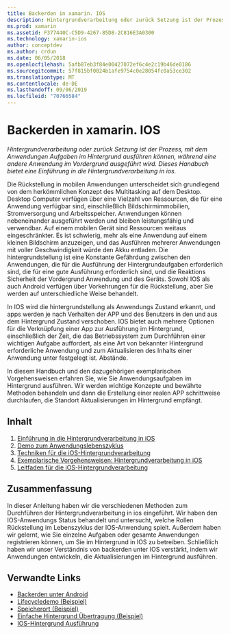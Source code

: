 ```yaml
---
title: Backerden in xamarin. IOS
description: Hintergrundverarbeitung oder zurück Setzung ist der Prozess, mit dem Anwendungen Aufgaben im Hintergrund ausführen können, während eine andere Anwendung im Vordergrund ausgeführt wird. Dieses Handbuch bietet eine Einführung in die Hintergrundverarbeitung in ios.
ms.prod: xamarin
ms.assetid: F377440C-C5D9-4267-85D8-2C816E3A0300
ms.technology: xamarin-ios
author: conceptdev
ms.author: crdun
ms.date: 06/05/2018
ms.openlocfilehash: 5afb87eb3f84e00427072ef6c4e2c19b46de0186
ms.sourcegitcommit: 57f815bf0024b1afe9754c0e28054fc0a53ce302
ms.translationtype: MT
ms.contentlocale: de-DE
ms.lasthandoff: 09/06/2019
ms.locfileid: "70766584"
---
```

# <a name="backgrounding-in-xamarinios"></a>Backerden in xamarin. IOS

_Hintergrundverarbeitung oder zurück Setzung ist der Prozess, mit dem Anwendungen Aufgaben im Hintergrund ausführen können, während eine andere Anwendung im Vordergrund ausgeführt wird. Dieses Handbuch bietet eine Einführung in die Hintergrundverarbeitung in ios._

Die Rückstellung in mobilen Anwendungen unterscheidet sich grundlegend von dem herkömmlichen Konzept des Multitasking auf dem Desktop. Desktop Computer verfügen über eine Vielzahl von Ressourcen, die für eine Anwendung verfügbar sind, einschließlich Bildschirmimmobilien, Stromversorgung und Arbeitsspeicher. Anwendungen können nebeneinander ausgeführt werden und bleiben leistungsfähig und verwendbar. Auf einem mobilen Gerät sind Ressourcen weitaus eingeschränkter. Es ist schwierig, mehr als eine Anwendung auf einem kleinen Bildschirm anzuzeigen, und das Ausführen mehrerer Anwendungen mit voller Geschwindigkeit würde den Akku entladen. Die hintergrundstellung ist eine Konstante Gefährdung zwischen den Anwendungen, die für die Ausführung der Hintergrundaufgaben erforderlich sind, die für eine gute Ausführung erforderlich sind, und die Reaktions Sicherheit der Vordergrund Anwendung und des Geräts. Sowohl IOS als auch Android verfügen über Vorkehrungen für die Rückstellung, aber Sie werden auf unterschiedliche Weise behandelt.

In IOS wird die hintergrundstellung als Anwendungs Zustand erkannt, und apps werden je nach Verhalten der APP und des Benutzers in den und aus dem Hintergrund Zustand verschoben. IOS bietet auch mehrere Optionen für die Verknüpfung einer App zur Ausführung im Hintergrund, einschließlich der Zeit, die das Betriebssystem zum Durchführen einer wichtigen Aufgabe auffordert, als eine Art von bekannter Hintergrund erforderliche Anwendung und zum Aktualisieren des Inhalts einer Anwendung unter festgelegt ist. Abstände.

In diesem Handbuch und den dazugehörigen exemplarischen Vorgehensweisen erfahren Sie, wie Sie Anwendungsaufgaben im Hintergrund ausführen. Wir werden wichtige Konzepte und bewährte Methoden behandeln und dann die Erstellung einer realen APP schrittweise durchlaufen, die Standort Aktualisierungen im Hintergrund empfängt.

## <a name="contents"></a>Inhalt

1. [Einführung in die Hintergrundverarbeitung in iOS](~/ios/app-fundamentals/backgrounding/introduction-to-backgrounding-in-ios.md)
1. [Demo zum Anwendungslebenszyklus](~/ios/app-fundamentals/backgrounding/application-lifecycle-demo.md)
1. [Techniken für die iOS-Hintergrundverarbeitung](~/ios/app-fundamentals/backgrounding/ios-backgrounding-techniques/index.md)
1. [Exemplarische Vorgehensweisen: Hintergrundverarbeitung in iOS](~/ios/app-fundamentals/backgrounding/ios-backgrounding-walkthroughs/index.md)
1. [Leitfaden für die iOS-Hintergrundverarbeitung](~/ios/app-fundamentals/backgrounding/ios-backgrounding-guidance.md)

## <a name="summary"></a>Zusammenfassung

In dieser Anleitung haben wir die verschiedenen Methoden zum Durchführen der Hintergrundverarbeitung in ios eingeführt. Wir haben den IOS-Anwendungs Status behandelt und untersucht, welche Rollen Rückstellung im Lebenszyklus der IOS-Anwendung spielt. Außerdem haben wir gelernt, wie Sie einzelne Aufgaben oder gesamte Anwendungen registrieren können, um Sie im Hintergrund in IOS zu betreiben. Schließlich haben wir unser Verständnis von backerden unter IOS verstärkt, indem wir Anwendungen entwickeln, die Aktualisierungen im Hintergrund ausführen.

## <a name="related-links"></a>Verwandte Links

- [Backerden unter Android](~/android/app-fundamentals/services/index.md)
- [Lifecycledemo (Beispiel)](https://docs.microsoft.com/samples/xamarin/ios-samples/lifecycledemo)
- [Speicherort (Beispiel)](https://docs.microsoft.com/samples/xamarin/ios-samples/location)
- [Einfache Hintergrund Übertragung (Beispiel)](https://docs.microsoft.com/samples/xamarin/ios-samples/simplebackgroundtransfer)
- [IOS-Hintergrund Ausführung](https://developer.apple.com/library/ios/documentation/iPhone/Conceptual/iPhoneOSProgrammingGuide/BackgroundExecution/BackgroundExecution.html)
